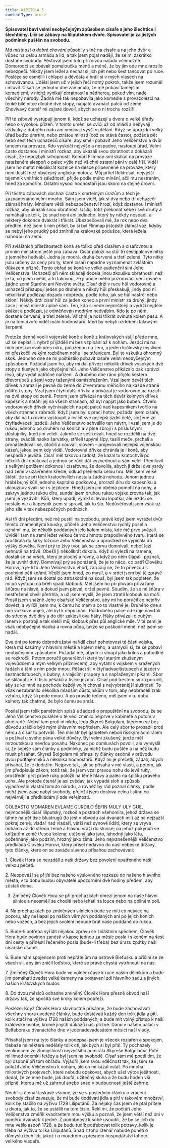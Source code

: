 ```yaml
---
title: KAPITOLA 3
contentType: prose
---
```


<section>

**Spisovatel baví velmi neobyčejným způsobem císaře a jeho šlechtice i šlechtičny. Líčí se zábavy na liliputském dvoře. Spisovatel je za jistých podmínek puštěn na svobodu.**

_Má místnost a dobré chování_ působily silně na císaře a na jeho dvůr a vůbec na celou armádu a lid, a tak jsem pojal naději, že se mi zakrátko dostane svobody. Pěstoval jsem tuto příznivou náladu všemožně. Domorodci se obávali pomaloučku méně a méně, že by jim ode mne hrozilo nebezpečí. Někdy jsem ležel a nechal si jich pět nebo šest tancovat po ruce. Posléze se osmělili i chlapci a děvčata a hráli si v mých vlasech na schovávanou. Udělal jsem už v jejich řeči notný pokrok, takže jsem rozuměl i mluvil. Císaři se jednoho dne zamanulo, že mě pobaví tamějšími komediemi, v nichž vynikají obratností a nádherou, pokud vím, nade všechny národy. Žádná mě tak nepobavila jako komedie s provazolezci na tenké bílé nitce dlouhé dvě stopy, napjaté dvanáct palců od země. Shovívavý čtenář mi zajisté dovolí, abych se o ní trochu rozšířil.

Při té zábavě vystupují jenom ti, kdož se ucházejí u dvora o velké úřady nebo o vysokou přízeň. V tomto umění se cvičí už od mládí a nebývají vždycky z dobrého rodu ani nemívají vyšší vzdělání. Když se uprázdní velký úřad buďto úmrtím, nebo ztrátou milosti (což se stává často), požádá pět nebo šest těch uchazečů císaře, aby směli pobavit Jeho Veličenstvo a dvůr tancem na provaze. Kdo vyskočí nejvýše a nespadne, nastoupí úřad. Velmi často dostanou i ministři rozkaz, aby ukázali svou obratnost a dokázali císaři, že nepozbyli schopností. Komoří Flimnap smí skákat na provaze nataženém alespoň o palec výše než všichni ostatní páni v celé říši. Viděl jsem ho metat několikrát kozelce na desce připevněné na provaze, který není tlustší než obyčejný anglický motouz. Můj přítel Reldresal, nejvyšší tajemník vnitřních záležitostí, přijde podle mého mínění, ačli mu nestraním, hned za komořím. Ostatní vysocí hodnostáři jsou skoro na stejné úrovni.

Při těchto zábavách dochází často k smrtelným úrazům a těch je zaznamenáno velmi mnoho. Sám jsem viděl, jak si dva nebo tři uchazeči zlámali hnáty. Mnohem větší nebezpečenství hrozí, když dostanou i ministři rozkaz, aby ukázali svou obratnost. Usilují totiž překonat sebe i své druhy a namáhají se tolik, že snad není ani jediného, který by někdy nespadl, a některý dokonce dvakrát i třikrát. Ubezpečovali mě, že rok nebo dva předtím, než jsem k nim přišel, by si byl Flimnap jistojistě zlámal vaz, kdyby se nebyl jeho prudký pád zmírnil na královské podušce, která ležela náhodou na zemi.

Při zvláštních příležitostech koná se toliko před císařem a císařovnou a prvním ministrem ještě jiná zábava. Císař položí na stůl tři šestipalcové nitky z jemného hedvábí. Jedna je modrá, druhá červená a třetí zelená. Tyto nitky jsou určeny za ceny pro ty, které císaři napadne vyznamenat zvláštním důkazem přízně. Tento obřad se koná ve velké audienční síni Jeho Veličenstva. Uchazeči při něm skládají docela jinou zkoušku obratnosti, než je ta, co jsem uvedl, a to takovou, že jí podle mého pozorování není rovné v žádné zemi Starého ani Nového světa. Císař drží v ruce hůl vodorovně a uchazeči přistupují jeden po druhém a někdy hůl přeskakují, jindy pod ní několikrát podlézají dozadu i dopředu, podle toho, jak se hůl nastrčí nebo skloní. Někdy drží císař hůl za jeden konec a první ministr za druhý; jindy zase ji mívá ministr úplně sám. Ten, kdo si vede nejmrštněji a vydrží nejdéle skákat a podlézat, je odměňován modrým hedvábím. Kdo je po něm, dostane červené, a třetí zelené. Všichni je nosí třikrát ovinuté kolem pasu. A je na tom dvoře vidět málo hodnostářů, kteří by nebyli ozdobeni takovými šerpami.

Protože denně vodili vojenské koně a koně z královských stájí přede mne, už se neplašili, nýbrž přijížděli mi bez vzpínání až k nohám. Jezdci mi na nich přeskakovali přes ruku, položenou na zem, a jeden královský myslivec mi přeskočil velkým rozběhem nohu i se střevícem. Byl to vskutku ohromný skok. Jednoho dne se mi poštěstilo pobavit císaře velmi neobyčejným způsobem. Požádal jsem ho, aby mi dal přivézt několik dřívek vysokých dvě stopy a tlustých jako obyčejná hůl. Jeho Veličenstvo přikázalo pak správci lesů, aby vydal patřičné nařízení. A druhého dne ráno přijelo šestero dřevorubců s šesti vozy taženými osmispřežením. Vzal jsem devět těch dřívek a zarazil je pevně do země do čtverhranu měřícího na každé straně půltřetí stopy. Vzal jsem čtyři další dřívka a přivázal je vodorovně na rozích na dvě stopy od země. Potom jsem přivázal na těch devět kolmých dřívek kapesník a natáhl jej na všech stranách, až byl napjat jako buben. Čtvero vodorovných dřívek vyčnívajících na pět palců nad kapesníkem tvořilo na všech stranách zábradlí. Když jsem byl s prací hotov, požádal jsem císaře, aby dal na tu rovinu vystoupit a cvičit své nejlepší jízdní četě, složené ze čtyřiadvaceti jezdců. Jeho Veličenstvo schválilo ten návrh, i vzal jsem je do rukou jednoho po druhém na koních a v plné zbroji i s příslušnými důstojníky, kteří jim veleli. Jakmile se sešikovali, hned se rozdělili na dvě strany, sváděli naoko šarvátky, stříleli tupými šípy, tasili meče, prchali a pronásledovali se, útočili a couvali, slovem – projevovali nejlepší vojenskou kázeň, jakou jsem kdy viděl. Vodorovná dřívka chránila je i koně, aby nespadli z jeviště. Císař měl takovou radost, že kázal tu kratochvíli po několik dní opakovat a jednou se ráčil dát vyzvednout a sám velel. Přemluvil s velkými potížemi dokonce i císařovnu, že dovolila, abych ji držel dva yardy nad zemí v uzavřeném křesle, odkud přehlédla celou hru. Měl jsem velké štěstí, že se při těch kratochvílích nestala žádná nehoda. Jenom jednou hrábl bujný kůň jednoho kapitána podkovou, prorazil díru do kapesníku a uklouznuv svalil se i s jezdcem. Hned jsem jim oběma pomohl na nohy, a zakryv jednou rukou díru, sundal jsem druhou rukou vojsko zrovna tak, jak jsem je vyzdvihl. Kůň, který upadl, vymkl si levou lopatku, ale jezdci se nestalo nic a kapesník jsem si spravil, jak to šlo. Nedůvěřoval jsem však už jeho síle v tak nebezpečných podnicích.

Asi tři dni předtím, než mě pustili na svobodu, právě když jsem vyrážel dvůr těmito znamenitými kousky, přišel k Jeho Veličenstvu rychlý posel a oznámil mu, že několik poddaných jelo kolem místa, kde mě prve svázali. Uviděli tam na zemi ležet velkou černou hmotu prapodivného tvaru, která se prostírala do šířky ložnice Jeho Veličenstva a uprostřed se vypínala do výšky člověka. Není prý to živý tvor, jak se zprvu domnívali, neboť leží nehnutě na trávě. Obešli ji několikrát dokola. Když si vylezli na ramena, dostali se na vršek, který je plochý a rovný, a když po něm šlapali, poznali, že je uvnitř dutý. Domnívají prý se poníženě, že je to něco, co patří Člověku Horovi, a je-li to Jeho Veličenstvu vhod, zaručují se, že to přivezou s pouhými pěti koňmi. Věděl jsem hned, co myslí, a v srdci jsem byl té zprávě rád. Když jsem se dostal po ztroskotání na souš, byl jsem tak popleten, že mi po výstupu na břeh spadl klobouk. Měl jsem ho při plování přivázaný šňůrou na hlavě, a dokud jsem ploval, držel pevně. Soudím, že se mi šňůra v nestřežené chvíli přetrhla, a už jsem myslil, že jsem ztratil klobouk na moři. Prosil jsem snažně Jeho císařské Veličenstvo, aby mi ho poručil co nejdřív dovézt, a vylíčil jsem mu, k čemu ho mám a co to vlastně je. Druhého dne s ním vozkové přijeli, ale byl k nepoznání. Půldruhého palce od kraje navrtali do střechy dvě díry a do děr zaklesli dva háky. Háky přivázali dlouhým lanem k postroji a tak vlekli můj klobouk přes půl anglické míle. V té zemi je však neobyčejně hladká a rovná půda, takže se poškodil méně, než jsem se nadál.

Dva dni po tomto dobrodružství nařídil císař pohotovost té části vojska, která má kasárny v hlavním městě a kolem něho, a usmyslil si, že se pobaví neobyčejným způsobem. Požádal mě, abych si stoupl jako kolos a pohodlně se rozkročil. Potom poručil generálovi (který byl starým zkušeným vojevůdcem a mým velkým příznivcem), aby vytáhl s vojskem v sražených řadách a táhl s ním pode mnou. Pěšáci šli v čtyřiadvacítistupech a jezdci v šestnáctistupech, s bubny, s vlajícími prapory a s napřaženými píkami. Sbor se skládal ze tří tisíc pěšáků a tisíce jezdců. Císař pod trestem smrti poručil, aby se ke mně na pochodu každý vojín choval s nejvybranější slušností. To však nezabránilo několika mladším důstojníkům v tom, aby neobraceli zrak vzhůru, když šli pode mnou. A po pravdě řečeno, měl jsem v tu dobu kalhoty tak chatrné, že bylo čemu se smát.

Posílal jsem tolik pamětních spisů a žádostí o propuštění na svobodu, že se Jeho Veličenstvo posléze o té věci zmínilo nejprve v kabinetě a potom v plné radě. Nebyl tam proti ní nikdo, leda Skyreš Bolgolam, kterému se bez důvodu zráčilo býti mým úhlavním nepřítelem. Ale celý sbor to prosadil proti němu a císař to potvrdil. Ten ministr byl galbetem neboli říšským admirálem a požíval u svého pána velké důvěry. Byl velmi zkušený, jenže měl mrzoutskou a nevrlou povahu. Nakonec po domluvách povolil, ale vymyslil si, že sepíše sám články a podmínky, za nichž budu puštěn a na něž budu musit přísahat. Skyreš Bolgolam mi přinesl ty články osobně v průvodu dvou podtajemníků a několika hodnostářů. Když mi je přečetli, žádali, abych přísahal, že je dodržím. Nejprve tak, jak se přísahá v mé vlasti, a potom, jak jim předpisuje zákon; totiž tak, že jsem vzal pravou nohu do levé ruky, prostřední prst pravé ruky položil na témě hlavy a palec na špičku pravého ucha. Ale protože čtenář je asi zvědav, jak vypadá sloh a způsob vyjadřování vlastní tomuto národu, a rovněž by rád poznal články, podle nichž jsem zase nabyl svobody, přeložil jsem doslova celou listinu co nejvěrněji a předkládám ji zde veřejnosti.

GOLBASTO MOMAREN EVLAME GURDILO ŠEFIN MULY ULY GUE, nejmocnější císař liliputský, rozkoš a postrach všehomíra, jehož država se táhne na pět tisíc blustrugů (to jest v obvodu asi dvanácti mil) až na nejzazší pokraj země; vladař nad vladaři, větší než synové lidští; který se vrývá nohama až do středu země a hlavou vráží do slunce; na jehož pokynutí se knížatům země třesou kolena; utěšený jako jaro, lahodný jako léto, požehnaný jako podzim, hrozný jako zima. Jeho nejvznešenější Veličenstvo předkládá Člověku Horovi, který přišel nedávno do naší nebeské državy, tyto články, které on se zaváže slavnou přísahou zachovávati:

1\. Člověk Hora se nevzdálí z naší državy bez povolení opatřeného naší velkou pečetí.

2\. Neopováží se přijíti bez našeho výslovného rozkazu do našeho hlavního města; v tu dobu budou obyvatelé upozorněni dvě hodiny předem, aby zůstali doma.

3. Zmíněný Člověk Hora se při procházkách omezí jenom na naše hlavní silnice a neosmělí se choditi nebo lehati na louce nebo na obilném poli.

4\. Na procházkách po zmíněných silnicích bude se míti co nejvíce na pozoru, aby nešlapal po našich věrných poddaných ani po jejich koních nebo vozech, a bez jejich svolení nebude brát naše poddané do rukou.

5\. Bude-li potřeba vyřídit nějakou zprávu se zvláštním spěchem, Člověk Hora bude povinen zanésti v kapse jednou za měsíc posla i s koněm na šest dní cesty a přinésti řečeného posla (bude-li třeba) bez úrazu zpátky naší císařské osobě.

6\. Bude nám spojencem proti nepřátelům na ostrově Blefusku a přičiní se ze všech sil, aby jim zničil loďstvo, které se právě chystá vytrhnouti na nás.

7\. Zmíněný Člověk Hora bude ve volném čase k ruce našim dělníkům a bude jim pomáhati zvedat velké kameny na postavení zdi hlavního sadu a jiných našich královských budov.

8\. Do dvou měsíců odhadne zmíněný Člověk Hora přesně obvod naší državy tak, že spočítá své kroky kolem pobřeží.

Posléze: Když Člověk Hora slavnostně přisáhne, že bude zachovávati všechny shora uvedené články, bude dostávati každý den tolik jídla a pití, kolik stačí na výživu 1728 našich poddaných, a bude mít volný přístup k naší královské osobě, kromě jiných důkazů naší přízně. Dáno v našem paláci v Belfaboraku dvanáctého dne v jedenadevadesátém měsíci naší vlády.

Přísahal jsem na tyto články a podepsal jsem je všecek rozjařen a spokojen, třebaže mi některé nedělaly tolik cti, jak bych si byl přál. Ty pocházely venkoncem ze zlomyslnosti nejvyššího admirála Skyreše Bolgolama. Poté mi ihned odemkli řetězy a byl jsem na svobodě. Císař sám mě poctil tím, že byl osobně při tom obřadu. Vyjádřil jsem svou vděčnost tak, že jsem se položil Jeho Veličenstvu k nohám, ale on mi kázal vstát. Po mnoha milostivých projevech, které nebudu opakovat, abych ušel výtce ješitnosti, dodal, že ze mne bude, jak doufá, užitečný sluha a že budu hoden vší přízně, kterou mě už zahrnul anebo snad v budoucnosti ještě zahrne.

Nechť si čtenář laskavě všimne, že se v posledním článku o vrácení svobody císař zavazuje, že mi bude dodávati jídla a pití v takovém množství, kolik by stačilo na výživu 1728 Liliputánů. Za nějaký čas jsem se ptal přítele u dvora, jak to, že se ustálili na tom čísle. Řekl mi, že počtáři Jeho Veličenstva změřili kvadrantem mou výšku a poznali, že jsem větší než oni v poměru dvanácti k jedné. Z podobnosti k sobě usoudili, že by se jich do mne vešlo aspoň 1728, a že budu tudíž potřebovat tolik potravy, kolik je třeba na výživu tolika Liliputánů. Snad z toho čtenář nabude ponětí o důmyslu těch lidí, jakož i o moudrém a přesném hospodářství tohoto velikého vladaře.

</section>
